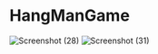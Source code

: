 # HangManGame
![Screenshot (28)](https://github.com/NarendraKumarMadireddy/HangManGame/assets/95516178/32713c52-934b-4d8b-8c6c-4498536ce012)
![Screenshot (31)](https://github.com/NarendraKumarMadireddy/HangManGame/assets/95516178/f0c404f0-a1c6-4b28-870f-7eff5f1df5e6)
